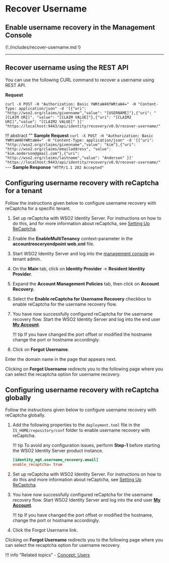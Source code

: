 # Recover Username

## Enable username recovery in the Management Console

{!./includes/recover-username.md !}

---

## Recover username using the REST API

You can use the following CURL command to recover a username using REST API.

**Request**

```curl
curl -X POST -H "Authorization: Basic YWRtaW46YWRtaW4=" -H "Content-Type: application/json" -d '[{"uri": "http://wso2.org/claims/givenname","value": "[USERNAME]"},{"uri": "[CLAIM URI]", "value": "[CLAIM VALUE]"},{"uri": "[CLAIM2 URI]","value": "[CLAIM2 VALUE]" }]' "https://localhost:9443/api/identity/recovery/v0.9/recover-username/"
```

!!! abstract ""
    **Sample Request**
    ```curl -X POST -H "Authorization: Basic YWRtaW46YWRtaW4=" -H "Content-Type: application/json" -d '[{"uri": "http://wso2.org/claims/givenname","value": "kim"},{"uri": "http://wso2.org/claims/emailaddress", "value": "kim.anderson@gmail.com"},{"uri": "http://wso2.org/claims/lastname","value": "Anderson" }]' "https://localhost:9443/api/identity/recovery/v0.9/recover-username/"```
    ---
    **Sample Response**
    ```"HTTP/1.1 202 Accepted"```

## Configuring username recovery with reCaptcha for a tenant

Follow the instructions given below to configure username recovery with
reCaptcha for a specific tenant.

1. Set up reCaptcha with WSO2 Identity Server. For instructions on how
    to do this, and for more information about reCaptcha, see [Setting Up ReCaptcha]({{base_path}}/learn/setting-up-recaptcha).
2. Enable the **EnableMultiTenancy** context-parameter in the
    **accountreoceryendpoint web.xml** file.
3. Start WSO2 Identity Server and log into the [management
    console](https://localhost:9443/carbon/admin/login.jsp) as tenant
    admin.
4. On the **Main** tab, click on **Identity Provider** → **Resident
    Identity Provider**.

5. Expand the **Account Management Policies** tab, then click on
    **Account Recovery.**

6. Select the **Enable reCaptcha for Username Recovery** checkbox to
    enable reCaptcha for the username recovery flow.

    <!--![enable-recaptcha]({{base_path}}/assets/img/using-wso2-identity-server/enable-recaptcha.png)-->

7. You have now successfully configured reCaptcha for the username
    recovery flow. Start the WSO2 Identity Server and log into the end
    user [**My Account**](https://localhost:9443/myaccount).

    !!! tip
        If you have changed the port offset or modified the hostname change the port or hostname accordingly.

8. Click on **Forgot Username**.

<!--![forgot-username]({{base_path}}/assets/img/using-wso2-identity-server/register-now-option.png)-->

Enter the domain name in the page that appears next.

<!--![tenant-domain-name]({{base_path}}/assets/img/using-wso2-identity-server/tenant-domain-name.png)-->

  

Clicking on **Forgot Username** redirects you to the
following page where you can select the recaptcha option for username
recovery.


<!--![proceed-to-username-recovery]({{base_path}}/assets/img/using-wso2-identity-server/recaptcha-for-username-recovery.png)-->

## Configuring username recovery with reCaptcha globally

Follow the instructions given below to configure username recovery with
reCaptcha globally.  

1. Add the following properties to the `deployment.toml` file in the `IS_HOME/repository/conf` folder to enable username recovery with reCaptcha.

    !!! tip
        To avoid any configuration issues, perform **Step-1** before starting the WSO2 Identity Server product instance.

    ``` toml
    [identity_mgt.username_recovery.email] 
    enable_recaptcha= true
    ```

2. Set up reCaptcha with WSO2 Identity Server. For instructions on how
    to do this and more information about reCaptcha, see [Setting Up
    ReCaptcha]({{base_path}}/learn/setting-up-recaptcha).

3. You have now successfully configured reCaptcha for the username
    recovery flow. Start WSO2 Identity Server and log into the end user
    [**My Account**](https://localhost:9443/myaccount).

    !!! tip
    If you have changed the port offset or modified the hostname, change the port or hostname accordingly.
4. Click the Forgot Username link.

<!--![forgot-username-link]({{base_path}}/assets/img/using-wso2-identity-server/register-now-option.png)-->

Clicking on **Forgot Username** redirects you to the following page
where you can select the recaptcha option for username recovery.

<!--![recaptcha-for-username-recovery]({{base_path}}/assets/img/using-wso2-identity-server/recaptcha-for-username-recovery.png)-->

!!! info "Related topics"
    -   [Concept: Users]({{base_path}}/references/concepts/user-management/users/)


